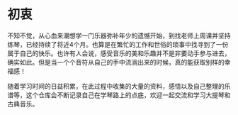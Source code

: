 # 初衷
不知不觉，从心血来潮想学一门乐器弥补年少的遗憾开始，到找老师上周课并坚持练琴，已经持续了将近4个月。也算是在繁忙的工作和世俗的琐事中找寻到了一份属于自己的快乐。也许有人会说，感受音乐的美和乐趣并不是非要动手参与进去，确实如此。但是当一个个音符从自己的手中流淌出来的时候，真的能获取别样的幸福感！

随着学习时间的日益积累，在此过程中收集的大量的资料，感悟以及自己整理的乐谱等，这个仓库会不断记录自己在学琴路上的点底，欢迎一起交流和学习大提琴和古典音乐。

